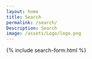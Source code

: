 ```yaml
---
layout: home
title: Search
permalink: /search/
Description: Search
image: /assets/Logo/logo.png
---
```


{% include search-form.html %}